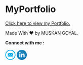 # MyPortfolio

[Click here to view my Portfolio.](https://goyalmuskan.github.io/MyPortfolio/index.html)

Made With ❤ by MUSKAN GOYAL.

**Connect with me :**

<a href="mailto:muskangoyal05@gmail.com"><img src="Images/mail.png" width="32px" height="32px"></a> 
<a href="https://www.linkedin.com/in/goyalmuskan/"><img src="Images/linkedin.png" width="32px" height="32px"></a>
